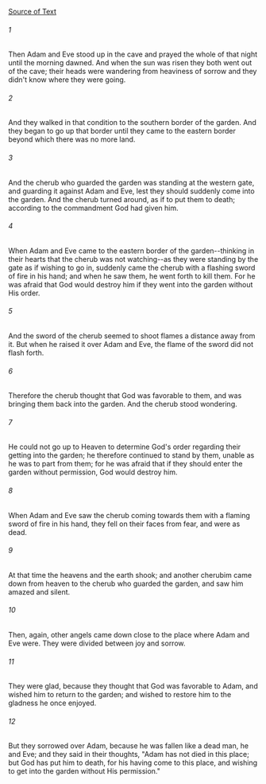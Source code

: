 [Source of Text](https://github.com/scrollmapper/bible_databases_deuterocanonical)

###### 1
Then Adam and Eve stood up in the cave and prayed the whole of that
night until the morning dawned.  And when the sun was risen they both
went out of the cave; their heads were wandering from heaviness of
sorrow and they didn't know where they were going.

###### 2
And they walked in that condition to the southern border of the
garden.  And they began to go up that border until they came to the
eastern border beyond which there was no more land.

###### 3
And the cherub who guarded the garden was standing at the western
gate, and guarding it against Adam and Eve, lest they should suddenly
come into the garden.  And the cherub turned around, as if to put them
to death; according to the commandment God had given him.

###### 4
When Adam and Eve came to the eastern border of the garden--thinking
in their hearts that the cherub was not watching--as they were standing
by the gate as if wishing to go in, suddenly came the cherub with a
flashing sword of fire in his hand; and when he saw them, he went forth
to kill them.  For he was afraid that God would destroy him if they
went into the garden without His order.

###### 5
And the sword of the cherub seemed to shoot flames a distance away
from it.  But when he raised it over Adam and Eve, the flame of the
sword did not flash forth.

###### 6
Therefore the cherub thought that God was favorable to them, and was
bringing them back into the garden.  And the cherub stood wondering.

###### 7
He could not go up to Heaven to determine God's order regarding their
getting into the garden; he therefore continued to stand by them,
unable as he was to part from them; for he was afraid that if  they
should enter the garden without permission, God would destroy him.

###### 8
When Adam and Eve saw the cherub coming towards them with a flaming
sword of fire in his hand, they fell on their faces from fear, and were
as dead.

###### 9
At that time the heavens and the earth shook; and another cherubim
came down from heaven to the cherub who guarded the garden, and saw him
amazed and silent.

###### 10
Then, again, other angels came down close to the place where Adam
and Eve were.  They were divided between joy and sorrow.

###### 11
They were glad, because they thought that God was favorable to Adam,
and wished him to return to the garden; and wished to restore him to
the gladness he once enjoyed.

###### 12
But they sorrowed over Adam, because he was fallen like a dead man,
he and Eve; and they said in their thoughts, "Adam has not died in this
place; but God has put him to death, for his having come to this place,
and wishing to get into the garden without His permission."